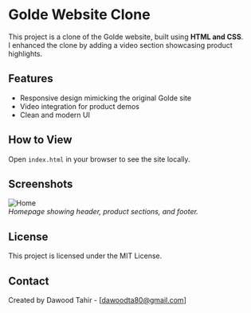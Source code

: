 # Golde Website Clone

This project is a clone of the Golde website, built using **HTML and CSS**.  
I enhanced the clone by adding a video section showcasing product highlights.

## Features

- Responsive design mimicking the original Golde site
- Video integration for product demos
- Clean and modern UI

## How to View

Open `index.html` in your browser to see the site locally.

## Screenshots

![Home](images/Home.png)  
_Homepage showing header, product sections, and footer._

## License

This project is licensed under the MIT License.

## Contact

Created by Dawood Tahir - [dawoodta80@gmail.com]
